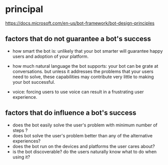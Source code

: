 # principal
https://docs.microsoft.com/en-us/bot-framework/bot-design-principles

## factors that do not guarantee a bot's success
  * how smart the bot is: unlikely that your bot smarter will guarantee happy
  users and adoption of your platform.

  * how much natural language the bot supports:
  your bot can be grate at conversations. but unless it addresses the problems
  that your users need to solve, these capabilities may contribute very little to making your bot successful.

  * voice: forcing users to use voice can result in a frustrating user experience.

## factors that do influence a bot's success

  * does the bot easily solve the user's problem with minimum number of steps ?
  * does bot solve the user's problem better than any of  the alternative experiences?
  * does the bot run on the devices and platforms the user cares about?
  * is the bot discoverable? do the users naturally know what to do when using it?
